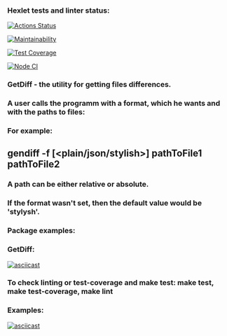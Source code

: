 ### Hexlet tests and linter status:
[![Actions Status](https://github.com/kristinafrdx/frontend-project-46/workflows/hexlet-check/badge.svg)](https://github.com/kristinafrdx/frontend-project-46/actions)

[![Maintainability](https://api.codeclimate.com/v1/badges/22291527cfe2d583fc1c/maintainability)](https://codeclimate.com/github/kristinafrdx/frontend-project-46/maintainability)

[![Test Coverage](https://api.codeclimate.com/v1/badges/22291527cfe2d583fc1c/test_coverage)](https://codeclimate.com/github/kristinafrdx/frontend-project-46/test_coverage)

[![Node CI](https://github.com/kristinafrdx/frontend-project-46/actions/workflows/main.yml/badge.svg)](https://github.com/kristinafrdx/frontend-project-46/actions/workflows/main.yml)

### GetDiff - the utility for getting files differences. 
### A user calls the programm with a format, which he wants and with the paths to files:
### For example: 
  ## gendiff -f [<plain/json/stylish>] pathToFile1 pathToFile2

### A path can be either relative or absolute.
### If the format wasn't set, then the default value would be 'stylysh'.
### Package examples:
### GetDiff:
[![asciicast](https://asciinema.org/a/1rcyWdI4lWUNdnU96pUyL9th2.svg)](https://asciinema.org/a/1rcyWdI4lWUNdnU96pUyL9th2)


### To check linting or test-coverage and make test: make test, make test-coverage, make lint
### Examples:
[![asciicast](https://asciinema.org/a/2H1UQXDQR172xHwbdD1kMprXE.svg)](https://asciinema.org/a/2H1UQXDQR172xHwbdD1kMprXE)
